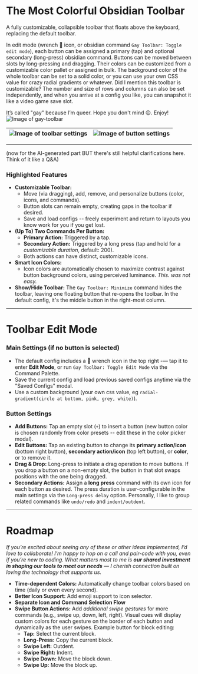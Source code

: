 # **The Most Colorful Obsidian Toolbar**

A fully customizable, collapsible toolbar that floats above the keyboard, replacing the default toolbar.

In edit mode (wrench 🔧 icon, or obsidian command `Gay Toolbar: Toggle edit mode`), each button can be assigned a primary (tap) and optional secondary (long-press) obsidian command. Buttons can be moved between slots by long-pressing and dragging. Their colors can be customized from a customizable color pallet or assigned in bulk. The background color of the whole toolbar can be set to a solid color, or you can use your own CSS value for crazy radial gradients or whatever. Did I mention this toolbar is customizable? The number and size of rows and columns can also be set independently, and when you arrive at a config you like, you can snapshot it like a video game save slot.

It’s called "gay" because I’m queer. Hope you don't mind 😉. Enjoy!
![Image of gay-toolbar](https://github.com/user-attachments/assets/7a988e76-a193-40e4-bc16-1463dfbff3b4)

| ![Image of toolbar settings](https://github.com/user-attachments/assets/acc5123a-3460-49c8-99d2-6a31a06dbd6b) | ![Image of button settings](https://github.com/user-attachments/assets/a12e6246-7baa-4fc9-80ef-382c66e77e93) |
| ------------------------------------------------------------------------------------------------------------- | ------------------------------------------------------------------------------------------------------------ |

---

(now for the AI-generated part BUT there's still helpful clarifications here. Think of it like a Q&A)

### **Highlighted Features**

- **Customizable Toolbar:**
  - Move (via dragging), add, remove, and personalize buttons (color, icons, and commands).
  - Button slots can remain empty, creating gaps in the toolbar if desired.
  - Save and load configs -- freely experiment and return to layouts you know work for you if you get lost.
- **(Up To) Two Commands Per Button:**
  - **Primary Action:** Triggered by a tap.
  - **Secondary Action:** Triggered by a long press (tap and hold for a _customizable duration_, default: 200).
  - Both actions can have distinct, customizable icons.
- **Smart Icon Colors:**
  - Icon colors are automatically chosen to maximize contrast against button background colors, using perceived luminance. _This. was not easy._
- **Show/Hide Toolbar:** The `Gay Toolbar: Minimize` command hides the toolbar, leaving one floating button that re-opens the toolbar. In the default config, it's the middle button in the right-most column.

---

# **Toolbar Edit Mode**

### **Main Settings** (if no button is selected)

- The default config includes a 🔧 wrench icon in the top right -— tap it to enter **Edit Mode**, or run `Gay Toolbar: Toggle Edit Mode` via the Command Palette.
- Save the current config and load previous saved configs anytime via the "Saved Configs" modal.
- Use a custom background (your own css value, eg `radial-gradient(circle at bottom, pink, grey, white)`).

### **Button Settings**

- **Add Buttons:** Tap an empty slot (`+`) to insert a button (new button color is chosen randomly from color presets -- edit these in the color picker modal).
- **Edit Buttons:** Tap an existing button to change its **primary action/icon** (bottom right button), **secondary action/icon** (top left button), or **color**, or to remove it.
- **Drag & Drop:** Long-press to initiate a drag operation to move buttons. If you drop a button on a non-empty slot, the button in that slot swaps positions with the one being dragged.
- **Secondary Actions:** Assign a **long press** command with its own icon for each button as desired. The press duration is user-configurable in the main settings via the `Long-press delay` option. Personally, I like to group related commands like `undo/redo` and `indent/outdent`.

---

# **Roadmap**

_If you’re excited about seeing any of these or other ideas implemented, I’d love to collaborate! I’m happy to hop on a call and pair-code with you, even if you’re new to coding. What matters most to me is **our shared investment in shaping our tools to meet our needs** — I cherish connection built on loving the technology that supports us._

- **Time-dependent Colors:** Automatically change toolbar colors based on time (daily or even every second).
- **Better Icon Support:** Add emoji support to icon selector.
- **Separate Icon and Command Selection Flow**
- **Swipe Button Actions:** Add _additional swipe gestures_ for more commands (e.g., swipe up, down, left, right). Visual cues will display custom colors for each gesture on the border of each button and dynamically as the user swipes. Example button for block editing:
  - **Tap:** Select the current block.
  - **Long-Press:** Copy the current block.
  - **Swipe Left:** Outdent.
  - **Swipe Right:** Indent.
  - **Swipe Down:** Move the block down.
  - **Swipe Up:** Move the block up.

